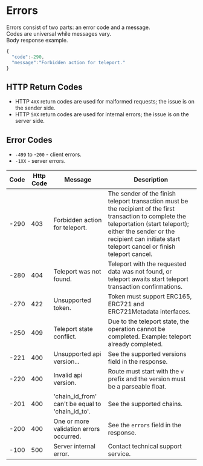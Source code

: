 # Errors

Errors consist of two parts: an error code and a message.  
Codes are universal while messages vary.  
Body response example.
```js
{
  "code":-290,
  "message":"Forbidden action for teleport."
}
```

## HTTP Return Codes
* HTTP `4XX` return codes are used for malformed requests;
  the issue is on the sender side.
* HTTP `5XX` return codes are used for internal errors; 
  the issue is on the server side.

## Error Codes  

* `-499` to -`200` - client errors.
* `-1XX` - server errors.

Code     | Http Code | Message                        | Description
---------|-----------|--------------------------------|-----
-290     | 403       | Forbidden action for teleport. | The sender of the finish teleport transaction must be the recipient of the first transaction to complete the teleportation (start teleport); either the sender or the recipient can initiate start teleport cancel or finish teleport cancel.
-280     | 404       | Teleport was not found.        | Teleport with the requested data was not found, or teleport awaits start teleport transaction confirmations.
-270     | 422       | Unsupported token.             | Token must support ERC165, ERC721 and ERC721Metadata interfaces.
-250     | 409       | Teleport state conflict.       | Due to the teleport state, the operation cannot be completed. Example: teleport already completed.
-221     | 400       | Unsupported api version...     | See the supported versions field in the response.
-220     | 400       | Invalid api version.           | Route must start with the `v` prefix and the version must be a parseable float.
-201     | 400       | 'chain_id_from' can't be equal to 'chain_id_to'. | See the supported chains.
-200     | 400       | One or more validation errors occurred. | See the `errors` field in the response.
-100     | 500       | Server internal error.         | Contact technical support service.
